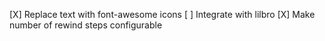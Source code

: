 [X] Replace text with font-awesome icons
[ ] Integrate with lilbro
[X] Make number of rewind steps configurable
